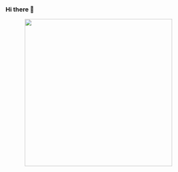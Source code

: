 ### Hi there 👋

<div id="header" align="center">
  <img src="https://media.giphy.com/media/v1.Y2lkPTc5MGI3NjExZHJuc2I5ejZrYmI4aTNhZGFwaTJ2ZmxuZjllMjlsNHF5N2UwaGc5NyZlcD12MV9pbnRlcm5hbF9naWZfYnlfaWQmY3Q9Zw/umITNTLRa7lYs/giphy.gif" width="400"/>
</div>

<!--
**Phaneesh-Katti/Phaneesh-Katti** is a ✨ _special_ ✨ repository because its `README.md` (this file) appears on your GitHub profile.

Here are some ideas to get you started:

- 🔭 I’m currently working on ...
- 🌱 I’m currently learning ...
- 👯 I’m looking to collaborate on ...
- 🤔 I’m looking for help with ...
- 💬 Ask me about ...
- 📫 How to reach me: ...
- 😄 Pronouns: ...
- ⚡ Fun fact: ...
-->
